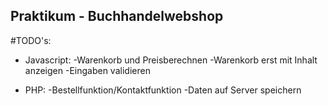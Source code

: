 ## Praktikum - Buchhandelwebshop

#TODO's:
- Javascript:
  -Warenkorb und Preisberechnen
  -Warenkorb erst mit Inhalt anzeigen
  -Eingaben validieren
  
- PHP:
  -Bestellfunktion/Kontaktfunktion 
  -Daten auf Server speichern
